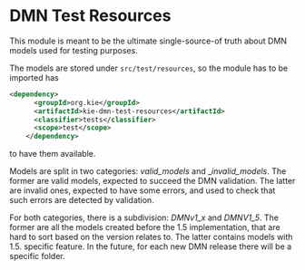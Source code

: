 <!--
  Licensed to the Apache Software Foundation (ASF) under one
  or more contributor license agreements.  See the NOTICE file
  distributed with this work for additional information
  regarding copyright ownership.  The ASF licenses this file
  to you under the Apache License, Version 2.0 (the
  "License"); you may not use this file except in compliance
  with the License.  You may obtain a copy of the License at

    http://www.apache.org/licenses/LICENSE-2.0

  Unless required by applicable law or agreed to in writing,
  software distributed under the License is distributed on an
  "AS IS" BASIS, WITHOUT WARRANTIES OR CONDITIONS OF ANY
  KIND, either express or implied.  See the License for the
  specific language governing permissions and limitations
  under the License.
  -->

DMN Test Resources
==================

This module is meant to be the ultimate single-source-of truth about DMN models used for testing purposes.

The models are stored under `src/test/resources`, so the module has to be imported has

```xml
<dependency>
      <groupId>org.kie</groupId>
      <artifactId>kie-dmn-test-resources</artifactId>
      <classifier>tests</classifier>
      <scope>test</scope>
    </dependency>
```

to have them available.

Models are split in two categories: _valid_models_ and __invalid_models_. 
The former are valid models, expected to succeed the DMN validation.
The latter are invalid ones, expected to have some errors, and used to check that such errors are detected by validation.

For both categories, there is a subdivision: _DMNv1_x_ and _DMNV1_5_. 
The former are all the models created before the 1.5 implementation, that are hard to sort based on the version relates to. 
The latter contains models with 1.5. specific feature.
In the future, for each new DMN release there will be a specific folder.